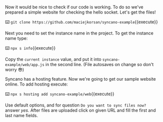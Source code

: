 Now it would be nice to check if our code is working. To do so we've prepared a simple website for checking the hello socket. Let's get the files!

⌨️ `git clone https://github.com/maciejkorsan/syncano-example`{{execute}}

Next you need to set the instance name in the project. To get the instance name type:

⌨️ `npx s info`{{execute}}

Copy the `current instance` value, and put it into `syncano-example/web/app.js` in the second line. (File autosaves on change so don't worry 😎)

Syncano has a hosting feature. Now we're going to get our sample website online. To add hosting execute:

⌨️ `npx s hosting add syncano-example/web`{{execute}}

Use default options, and for question `Do you want to sync files now?` answer *yes*. After files are uploaded click on given URL and fill the first and last name fields. 


